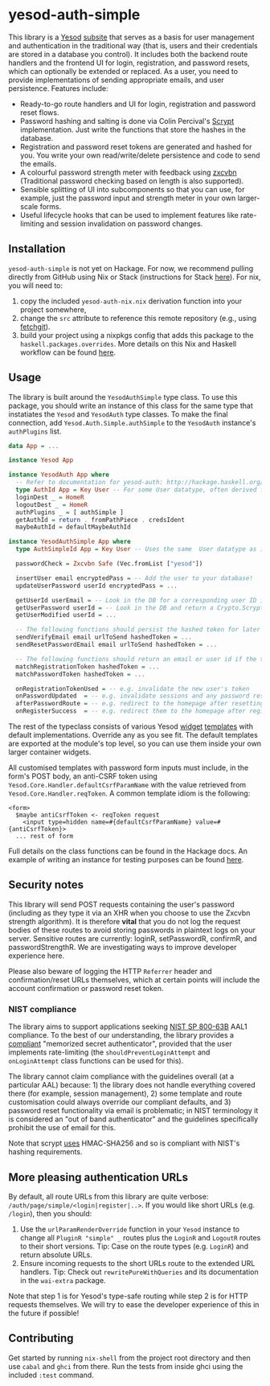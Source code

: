 # yesod-auth-simple

This library is a [Yesod](https://www.yesodweb.com) [subsite](https://www.yesodweb.com/book/creating-a-subsite) that serves as a basis for user management and authentication in the traditional way (that is, users and their credentials are stored in a database you control). It includes both the backend route handlers and the frontend UI for login, registration, and password resets, which can optionally be extended or replaced. As a user, you need to provide implementations of sending appropriate emails, and user persistence. Features include:

* Ready-to-go route handlers and UI for login, registration and password reset flows.
* Password hashing and salting is done via Colin Percival's [Scrypt](https://hackage.haskell.org/package/scrypt) implementation. Just write the functions that store the hashes in the database.
* Registration and password reset tokens are generated and hashed for you. You write your own read/write/delete persistence and code to send the emails.
* A colourful password strength meter with feedback using [zxcvbn](https://blogs.dropbox.com/tech/2012/04/zxcvbn-realistic-password-strength-estimation/) (Traditional password checking based on length is also supported).
* Sensible splitting of UI into subcomponents so that you can use, for example, just the password input and strength meter in your own larger-scale forms.
* Useful lifecycle hooks that can be used to implement features like rate-limiting and session invalidation on password changes.

## Installation

`yesod-auth-simple` is not yet on Hackage. For now, we recommend pulling directly from GitHub using Nix or Stack (instructions for Stack [here](https://docs.haskellstack.org/en/stable/faq/#i-need-to-use-a-package-or-version-of-a-package-that-is-not-available-on-hackage-what-should-i-do)). For nix, you will need to:

1. copy the included `yesod-auth-nix.nix` derivation function into your project somewhere,
2. change the `src` attribute to reference this remote repository (e.g., using [fetchgit](https://nixos.org/nixpkgs/manual/#chap-pkgs-fetchers)).
3. build your project using a nixpkgs config that adds this package to the `haskell.packages.overrides`. More details on this Nix and Haskell workflow can be found [here](https://github.com/Gabriel439/haskell-nix/blob/master/project1/README.md).

## Usage

The library is built around the `YesodAuthSimple` type class. To use this package, you should write an instance of this class for the same type that instatiates the `Yesod` and `YesodAuth` type classes. To make the final connection, add `Yesod.Auth.Simple.authSimple` to the `YesodAuth` instance's `authPlugins` list.

```haskell
data App = ...

instance Yesod App

instance YesodAuth App where
  -- Refer to documentation for yesod-auth: http://hackage.haskell.org/package/yesod-auth
  type AuthId App = Key User -- For some User datatype, often derived from Persistent models
  loginDest _ = HomeR
  logoutDest _ = HomeR
  authPlugins _ = [ authSimple ]
  getAuthId = return . fromPathPiece . credsIdent
  maybeAuthId = defaultMaybeAuthId

instance YesodAuthSimple App where
  type AuthSimpleId App = Key User -- Uses the same  User datatype as in YesodAuth

  passwordCheck = Zxcvbn Safe (Vec.fromList ["yesod"])

  insertUser email encryptedPass = -- Add the user to your database!
  updateUserPassword userId encryptedPass = ...

  getUserId userEmail = -- Look in the DB for a corresponding user ID if one exists
  getUserPassword userId = -- Look in the DB and return a Crypto.Scrypt.EncryptedPass
  getUserModified userId = ...

  -- The following functions should persist the hashed token for later lookup
  sendVerifyEmail email urlToSend hashedToken = ...
  sendResetPasswordEmail email urlToSend hashedToken = ...

  -- The following functions should return an email or user id if the token is valid
  matchRegistrationToken hashedToken = ...
  matchPasswordToken hashedToken = ...

  onRegistrationTokenUsed = -- e.g. invalidate the new user's token
  onPasswordUpdated  = -- e.g. invalidate sessions and any password reset tokens
  afterPasswordRoute = -- e.g. redirect to the homepage after resetting password
  onRegisterSuccess  = -- e.g. redirect them to the homepage after registering
```

The rest of the typeclass consists of various Yesod [widget](https://www.yesodweb.com/book/widgets) [templates](https://www.yesodweb.com/book/shakespearean-templates) with default implementations. Override any as you see fit. The default templates are exported at the module's top level, so you can use them inside your own larger container widgets.

All customised templates with password form inputs must include, in the form's POST body, an anti-CSRF token using `Yesod.Core.Handler.defaultCsrfParamName` with the value retrieved from `Yesod.Core.Handler.reqToken`. A common template idiom is the following:

```
<form>
  $maybe antiCsrfToken <- reqToken request
    <input type=hidden name=#{defaultCsrfParamName} value=#{antiCsrfToken}>
  ... rest of form
```

Full details on the class functions can be found in the Hackage docs. An example of writing an instance for testing purposes can be found [here](https://github.com/riskbook/yesod-auth-simple/blob/master/test/ExampleApp.hs).

## Security notes

This library will send POST requests containing the user's password (including as they type it via an XHR when you choose to use the Zxcvbn strength algorithm). It is therefore **vital** that you do not log the request bodies of these routes to avoid storing passwords in plaintext logs on your server. Sensitive routes are currently: loginR, setPasswordR, confirmR, and passwordStrengthR. We are investigating ways to improve developer experience here.

Please also beware of logging the HTTP `Referrer` header and confirmation/reset URLs themselves, which at certain points will include the account confirmation or password reset token.

### NIST compliance

The library aims to support applications seeking [NIST SP 800-63B](https://pages.nist.gov/800-63-3/sp800-63b.html) AAL1 compliance. To the best of our understanding, the library provides a [compliant](https://pages.nist.gov/800-63-3/sp800-63b.html#sec5) "memorized secret authenticator", provided that the user implements rate-limiting (the `shouldPreventLoginAttempt` and `onLoginAttempt` class functions can be used for this).

The library cannot claim compliance with the guidelines overall (at a particular AAL) because: 1) the library does not handle everything covered there (for example, session management), 2) some template and route customisation could always override our compliant defaults, and 3) password reset functionality via email is problematic; in NIST terminology it is considered an "out of band authenticator" and the guidelines specifically prohibit the use of email for this.

Note that scrypt [uses](https://tools.ietf.org/html/rfc7914#page-7) HMAC-SHA256 and so is compliant with NIST's hashing requirements.

## More pleasing authentication URLs

By default, all route URLs from this library are quite verbose: `/auth/page/simple/<login|register|..>`. If you would like short URLs (e.g. `/login`), then you should:

1. Use the `urlParamRenderOverride` function in your `Yesod` instance to change all `PluginR "simple" _` routes plus the `LoginR` and `LogoutR` routes to their short versions. Tip: Case on the route types (e.g. `LoginR`) and return absolute URLs.
2. Ensure incoming requests to the short URLs route to the extended URL handlers. Tip: Check out `rewritePureWithQueries` and its documentation in the `wai-extra` package.

Note that step 1 is for Yesod's type-safe routing while step 2 is for HTTP requests themselves. We will try to ease the developer experience of this in the future if possible!

## Contributing

Get started by running `nix-shell` from the project root directory and then use `cabal` and `ghci` from there. Run the tests from inside ghci using the included `:test` command.
